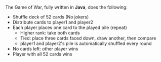 The Game of War, fully written in **Java**, does the following:
- Shuffle deck of 52 cards (No jokers)
- Distribute cards to player1 and player2
- Each player places one card to the played pile (repeat)
  - Higher rank: take both cards
  - Tied: place three cards faced down, draw another, then compare
  - player1 and player2's pile is automatically shuffled every round
- No cards left: other player wins
- Player with all 52 cards wins
